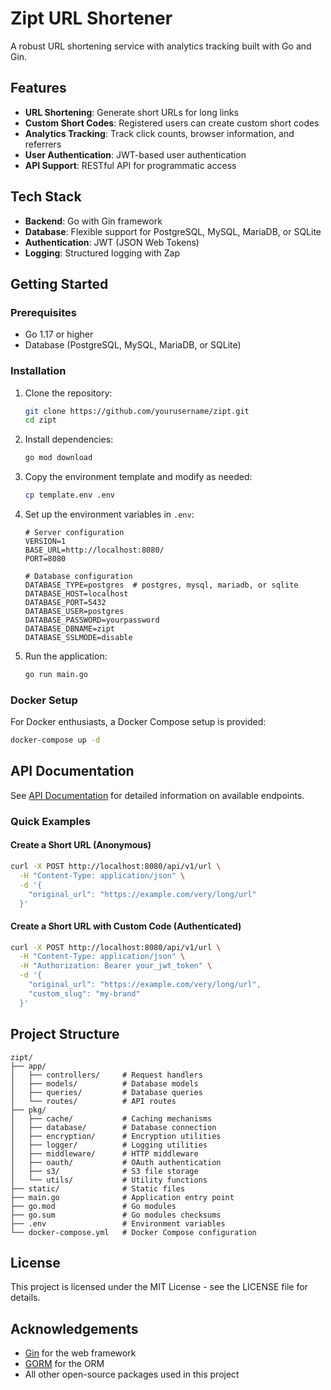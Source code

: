 # Zipt URL Shortener

A robust URL shortening service with analytics tracking built with Go and Gin.

## Features

- **URL Shortening**: Generate short URLs for long links
- **Custom Short Codes**: Registered users can create custom short codes
- **Analytics Tracking**: Track click counts, browser information, and referrers
- **User Authentication**: JWT-based user authentication
- **API Support**: RESTful API for programmatic access

## Tech Stack

- **Backend**: Go with Gin framework
- **Database**: Flexible support for PostgreSQL, MySQL, MariaDB, or SQLite
- **Authentication**: JWT (JSON Web Tokens)
- **Logging**: Structured logging with Zap

## Getting Started

### Prerequisites

- Go 1.17 or higher
- Database (PostgreSQL, MySQL, MariaDB, or SQLite)

### Installation

1. Clone the repository:
   ```bash
   git clone https://github.com/yourusername/zipt.git
   cd zipt
   ```

2. Install dependencies:
   ```bash
   go mod download
   ```

3. Copy the environment template and modify as needed:
   ```bash
   cp template.env .env
   ```

4. Set up the environment variables in `.env`:
   ```
   # Server configuration
   VERSION=1
   BASE_URL=http://localhost:8080/
   PORT=8080
   
   # Database configuration
   DATABASE_TYPE=postgres  # postgres, mysql, mariadb, or sqlite
   DATABASE_HOST=localhost
   DATABASE_PORT=5432
   DATABASE_USER=postgres
   DATABASE_PASSWORD=yourpassword
   DATABASE_DBNAME=zipt
   DATABASE_SSLMODE=disable
   ```

5. Run the application:
   ```bash
   go run main.go
   ```

### Docker Setup

For Docker enthusiasts, a Docker Compose setup is provided:

```bash
docker-compose up -d
```

## API Documentation

See [API Documentation](docs/api.md) for detailed information on available endpoints.

### Quick Examples

#### Create a Short URL (Anonymous)

```bash
curl -X POST http://localhost:8080/api/v1/url \
  -H "Content-Type: application/json" \
  -d '{
    "original_url": "https://example.com/very/long/url"
  }'
```

#### Create a Short URL with Custom Code (Authenticated)

```bash
curl -X POST http://localhost:8080/api/v1/url \
  -H "Content-Type: application/json" \
  -H "Authorization: Bearer your_jwt_token" \
  -d '{
    "original_url": "https://example.com/very/long/url",
    "custom_slug": "my-brand"
  }'
```

## Project Structure

```
zipt/
├── app/
│   ├── controllers/     # Request handlers
│   ├── models/          # Database models
│   ├── queries/         # Database queries
│   └── routes/          # API routes
├── pkg/
│   ├── cache/           # Caching mechanisms
│   ├── database/        # Database connection
│   ├── encryption/      # Encryption utilities
│   ├── logger/          # Logging utilities
│   ├── middleware/      # HTTP middleware
│   ├── oauth/           # OAuth authentication
│   ├── s3/              # S3 file storage
│   └── utils/           # Utility functions
├── static/              # Static files
├── main.go              # Application entry point
├── go.mod               # Go modules
├── go.sum               # Go modules checksums
├── .env                 # Environment variables
└── docker-compose.yml   # Docker Compose configuration
```

## License

This project is licensed under the MIT License - see the LICENSE file for details.

## Acknowledgements

- [Gin](https://github.com/gin-gonic/gin) for the web framework
- [GORM](https://gorm.io/) for the ORM
- All other open-source packages used in this project

